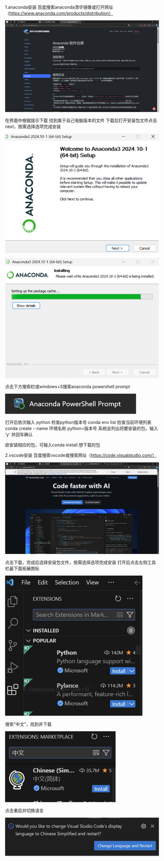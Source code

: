 1.anaconda安装
百度搜索anaconda清华镜像或打开网址（https://www.anaconda.com/products/distribution）

![图1](b12a2208e8e985580e98707ac8291b3.png)

在界面中根据提示下载
找到属于自己电脑版本的文件
下载后打开安装包文件点击next，按需选择选项完成安装

![图2](d3ea938a3324845e2120eeddaa15935.png)

![图3](d33a14937eb619e48b6df810ff98172.png)

点击下方搜索栏或windows+S搜索anaconda powershell prompt

![图4](fd2a9e7189cbc7bcf986d70f6f9764e.png)

打开后依次输入
python
检查python版本号
   conda env list
检查当前环境列表
   conda create --name 环境名称 python=版本号
系统会列出将要安装的包，输入 'y' 并回车确认

欲安装相应的包，可输入conda install 想下载的包

2.vscode安装
百度搜索vscode或搜索网址（https://code.visualstudio.com/）

![图5](ad26828ca7d25a7f623579ced8c5c51.png)

点击下载，完成后选择安装包文件，按需选择选项完成安装
打开后点击左侧工具栏最下面拓展图标

![图6](c234bd30e90399ae5b966854a708ae0.png)

搜索“中文”，找到并下载

![图7](4648c86ccf909803e8e9c4c8bdf29dc.png)

点击重启并切换语言

![图8](3c8859b663052b22178178a2fd5493d.png)
